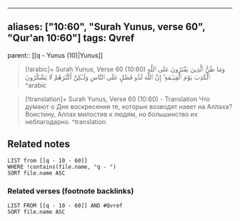 
---
aliases: ["10:60", "Surah Yunus, verse 60", "Qur'an 10:60"]
tags: Qvref
---

parent:: [[q - Yunus (10)|Yunus]]

> [!arabic]+ Surah Yunus, Verse 60 (10:60)
> <span class="quran-arabic">وَمَا ظَنُّ ٱلَّذِينَ يَفْتَرُونَ عَلَى ٱللَّهِ ٱلْكَذِبَ يَوْمَ ٱلْقِيَـٰمَةِ ۗ إِنَّ ٱللَّهَ لَذُو فَضْلٍ عَلَى ٱلنَّاسِ وَلَـٰكِنَّ أَكْثَرَهُمْ لَا يَشْكُرُونَ</span>
^arabic

> [!translation]+ Surah Yunus, Verse 60 (10:60) - Translation
> Что думают о Дне воскресения те, которые возводят навет на Аллаха? Воистину, Аллах милостив к людям, но большинство их неблагодарно.
^translation



## Related notes
```dataview
LIST from [[q - 10 - 60]]
WHERE !contains(file.name, "q - ")
SORT file.name ASC
```

### Related verses (footnote backlinks)
```dataview
LIST FROM [[q - 10 - 60]] AND #Qvref
SORT file.name ASC
```

